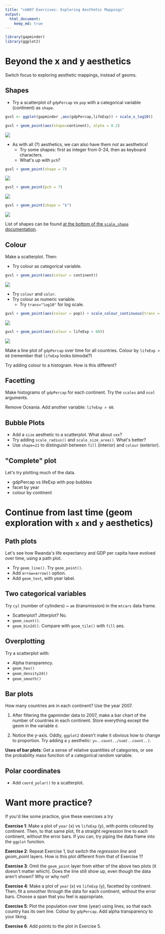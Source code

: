 ```yaml
---
title: "cm007 Exercises: Exploring Aesthetic Mappings"
output: 
  html_document:
    keep_md: true
---
```



```r
library(gapminder)
library(ggplot2)
```


# Beyond the x and y aesthetics

Switch focus to exploring aesthetic mappings, instead of geoms. 

## Shapes

- Try a scatterplot of `gdpPercap` vs `pop` with a categorical variable (continent) as `shape`.
    

```r
gvsl <- ggplot(gapminder ,aes(gdpPercap,lifeExp)) + scale_x_log10()

gvsl + geom_point(aes(shape=continent), alpha = 0.2)
```

![](cm007-exercise_files/figure-html/unnamed-chunk-2-1.png)<!-- -->

- As with all (?) aesthetics, we can also have them _not_ as aesthetics!
    - Try some shapes: first as integer from 0-24, then as keyboard characters.
    - What's up with `pch`?
    
    

```r
gvsl + geom_point(shape = 7)
```

![](cm007-exercise_files/figure-html/unnamed-chunk-3-1.png)<!-- -->

```r
gvsl + geom_point(pch = 7)
```

![](cm007-exercise_files/figure-html/unnamed-chunk-3-2.png)<!-- -->

```r
gvsl + geom_point(shape = "$")
```

![](cm007-exercise_files/figure-html/unnamed-chunk-3-3.png)<!-- -->

List of shapes can be found [at the bottom of the `scale_shape` documentation](https://ggplot2.tidyverse.org/reference/scale_shape.html).

## Colour

Make a scatterplot. Then:

- Try colour as categorical variable.


```r
gvsl + geom_point(aes(colour = continent))
```

![](cm007-exercise_files/figure-html/unnamed-chunk-4-1.png)<!-- -->

- Try `colour` and `color`. 
- Try colour as numeric variable.
    - Try `trans="log10"` for log scale.
    

```r
gvsl + geom_point(aes(colour = pop)) + scale_colour_continuous(trans = "log10")
```

![](cm007-exercise_files/figure-html/unnamed-chunk-5-1.png)<!-- -->

```r
gvsl + geom_point(aes(colour = lifeExp > 60))
```

![](cm007-exercise_files/figure-html/unnamed-chunk-5-2.png)<!-- -->

Make a line plot of `gdpPercap` over time for all countries. Colour by `lifeExp > 60` (remember that `lifeExp` looks bimodal?)


Try adding colour to a histogram. How is this different?

## Facetting

Make histograms of `gdpPercap` for each continent. Try the `scales` and `ncol` arguments. 

Remove Oceania. Add another variable: `lifeExp > 60`. 

## Bubble Plots

- Add a `size` aesthetic to a scatterplot. What about `cex`?
- Try adding `scale_radius()` and `scale_size_area()`. What's better?
- Use `shape=21` to distinguish between `fill` (interior) and `colour` (exterior).

## "Complete" plot

Let's try plotting much of the data.

- gdpPercap vs lifeExp with pop bubbles
- facet by year
- colour by continent



# Continue from last time (geom exploration with `x` and `y` aesthetics)

## Path plots

Let's see how Rwanda's life expectancy and GDP per capita have evolved over time, using a path plot.

- Try `geom_line()`. Try `geom_point()`.
- Add `arrow=arrow()` option.
- Add `geom_text`, with year label. 


## Two categorical variables

Try `cyl` (number of cylinders) ~ `am` (transmission) in the `mtcars` data frame.

- Scatterplot? Jitterplot? No.
- `geom_count()`.
- `geom_bin2d()`. Compare with `geom_tile()` with `fill` aes.

## Overplotting

Try a scatterplot with:

- Alpha transparency.
- `geom_hex()`
- `geom_density2d()`
- `geom_smooth()`


## Bar plots

How many countries are in each continent? Use the year 2007.

1. After filtering the gapminder data to 2007, make a bar chart of the number of countries in each continent. Store everything except the geom in the variable `d`.



2. Notice the y-axis. Oddly, `ggplot2` doesn't make it obvious how to change to proportion. Try adding a `y` aesthetic: `y=..count../sum(..count..)`.



__Uses of bar plots__: Get a sense of relative quantities of categories, or see the probability mass function of a categorical random variable.



## Polar coordinates

- Add `coord_polar()` to a scatterplot.


# Want more practice?

If you'd like some practice, give these exercises a try

__Exercise 1__: Make a plot of `year` (x) vs `lifeExp` (y), with points coloured by continent. Then, to that same plot, fit a straight regression line to each continent, without the error bars. If you can, try piping the data frame into the `ggplot` function.

__Exercise 2__: Repeat Exercise 1, but switch the _regression line_ and _geom\_point_ layers. How is this plot different from that of Exercise 1?

__Exercise 3__: Omit the `geom_point` layer from either of the above two plots (it doesn't matter which). Does the line still show up, even though the data aren't shown? Why or why not?

__Exercise 4__: Make a plot of `year` (x) vs `lifeExp` (y), facetted by continent. Then, fit a smoother through the data for each continent, without the error bars. Choose a span that you feel is appropriate.

__Exercise 5__: Plot the population over time (year) using lines, so that each country has its own line. Colour by `gdpPercap`. Add alpha transparency to your liking. 

__Exercise 6__: Add points to the plot in Exercise 5.
